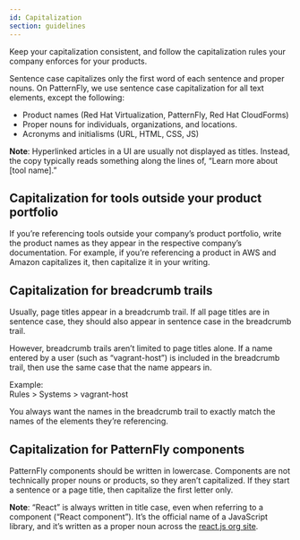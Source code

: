 ```yaml
---
id: Capitalization
section: guidelines
---
```


Keep your capitalization consistent, and follow the capitalization rules your company enforces for your products.

Sentence case capitalizes only the first word of each sentence and proper nouns. On PatternFly, we use sentence case capitalization for all text elements, except the following:
- Product names (Red Hat Virtualization, PatternFly, Red Hat CloudForms)
- Proper nouns for individuals, organizations, and locations.
- Acronyms and initialisms (URL, HTML, CSS, JS)

**Note**: Hyperlinked articles in a UI are usually not displayed as titles. Instead, the copy typically reads something along the lines of, “Learn more about [tool name].”

## Capitalization for tools outside your product portfolio
If you’re referencing tools outside your company’s product portfolio, write the product names as they appear in the respective company’s documentation. For example, if you’re referencing a product in AWS and Amazon capitalizes it, then capitalize it in your writing.

## Capitalization for breadcrumb trails
Usually, page titles appear in a breadcrumb trail. If all page titles are in sentence case, they should also appear in sentence case in the breadcrumb trail.

However, breadcrumb trails aren’t limited to page titles alone. If a name entered by a user (such as “vagrant-host”) is included in the breadcrumb trail, then use the same case that the name appears in.

Example:
<br />Rules > Systems > vagrant-host

You always want the names in the breadcrumb trail to exactly match the names of the elements they’re referencing.

## Capitalization for PatternFly components
PatternFly components should be written in lowercase. Components are not technically proper nouns or products, so they aren’t capitalized. If they start a sentence or a page title, then capitalize the first letter only.

**Note**: “React” is always written in title case, even when referring to a component (“React component”). It’s the official name of a JavaScript library, and it’s written as a proper noun across the [react.js org site](https://reactjs.org/).
